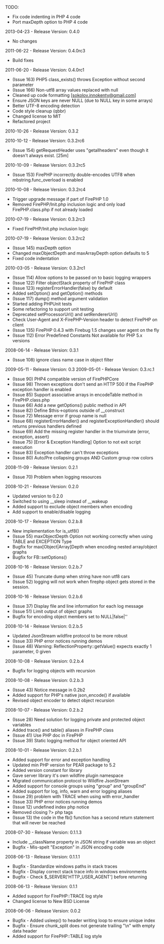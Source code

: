 
TODO:

  * Fix code indenting in PHP 4 code
  * Port maxDepth option to PHP 4 code

2013-04-23 - Release Version: 0.4.0

  * No changes

2011-06-22 - Release Version: 0.4.0rc3

  * Build fixes

2011-06-20 - Release Version: 0.4.0rc1

  * (Issue 163) PHP5 class_exists() throws Exception without second parameter
  * (Issue 166) Non-utf8 array values replaced with null
  * Cleaned up code formatting [sokolov.innokenty@gmail.com]
  * Ensure JSON keys are never NULL (due to NULL key in some arrays)
  * Better UTF-8 encoding detection
  * Code style cleanup (qbbr)
  * Changed license to MIT
  * Refactored project

2010-10-26 - Release Version: 0.3.2

2010-10-12 - Release Version: 0.3.2rc6

  * (Issue 154) getRequestHeader uses "getallheaders" even though it doesn't always exist. [25m]

2010-10-09 - Release Version: 0.3.2rc5

  * (Issue 153) FirePHP incorrectly double-encodes UTF8 when mbstring.func_overload is enabled

2010-10-08 - Release Version: 0.3.2rc4

  * Trigger upgrade message if part of FirePHP 1.0
  * Removed FirePHP/Init.php inclusion logic and only load FirePHP.class.php if not already loaded

2010-07-19 - Release Version: 0.3.2rc3

  * Fixed FirePHP/Init.php inclusion logic

2010-07-19 - Release Version: 0.3.2rc2

  * (Issue 145) maxDepth option
  * Changed maxObjectDepth and maxArrayDepth option defaults to 5
  * Fixed code indentation

2010-03-05 - Release Version: 0.3.2rc1

  * (Issue 114) Allow options to be passed on to basic logging wrappers
  * (Issue 122) Filter objectStack property of FirePHP class
  * (Issue 123) registerErrorHandler(false) by default
  * Added setOption() and getOption() methods
  * (Issue 117) dump() method argument validation
  * Started adding PHPUnit tests
  * Some refactoring to support unit testing
  * Deprecated setProcessorUrl() and setRendererUrl()
  * Check User-Agent and X-FirePHP-Version header to detect FirePHP on client
  * (Issue 135) FirePHP 0.4.3 with Firebug 1.5 changes user agent on the fly
  * (Issue 112) Error Predefined Constants Not available for PHP 5.x versions

2008-06-14 - Release Version: 0.3.1

  * (Issue 108) ignore class name case in object filter

2009-05-11 - Release Version: 0.3
2009-05-01 - Release Version: 0.3.rc.1

  * (Issue 90) PHP4 compatible version of FirePHPCore
  * (Issue 98) Thrown exceptions don't send an HTTP 500 if the FirePHP exception handler is enabled
  * (Issue 85) Support associative arrays in encodeTable method in FirePHP.class.php
  * (Issue 66) Add a new getOptions() public method in API
  * (Issue 82) Define $this->options outside of __construct
  * (Issue 72) Message error if group name is null
  * (Issue 68) registerErrorHandler() and registerExceptionHandler() should returns previous handlers defined
  * (Issue 69) Add the missing register handler in the triumvirate (error, exception, assert)
  * (Issue 75) [Error & Exception Handling] Option to not exit script execution
  * (Issue 83) Exception handler can't throw exceptions
  * (Issue 80) Auto/Pre collapsing groups AND Custom group row colors

2008-11-09 - Release Version: 0.2.1

  * (Issue 70) Problem when logging resources

2008-10-21 - Release Version: 0.2.0

  * Updated version to 0.2.0
  * Switched to using __sleep instead of __wakeup
  * Added support to exclude object members when encoding
  * Add support to enable/disable logging

2008-10-17 - Release Version: 0.2.b.8
  
  * New implementation for is_utf8()
  * (Issue 55) maxObjectDepth Option not working correctly when using TABLE and EXCEPTION Type
  * Bugfix for max[Object|Array]Depth when encoding nested array/object graphs
  * Bugfix for FB::setOptions()

2008-10-16 - Release Version: 0.2.b.7

  * (Issue 45) Truncate dump when string have non utf8 cars
  * (Issue 52) logging will not work when firephp object gets stored in the session.

2008-10-16 - Release Version: 0.2.b.6

  * (Issue 37) Display file and line information for each log message
  * (Issue 51) Limit output of object graphs
  * Bugfix for encoding object members set to NULL|false|''

2008-10-14 - Release Version: 0.2.b.5

  * Updated JsonStream wildfire protocol to be more robust
  * (Issue 33) PHP error notices running demos
  * (Issue 48) Warning: ReflectionProperty::getValue() expects exactly 1 parameter, 0 given

2008-10-08 - Release Version: 0.2.b.4

  * Bugfix for logging objects with recursion

2008-10-08 - Release Version: 0.2.b.3

  * (Issue 43) Notice message in 0.2b2
  * Added support for PHP's native json_encode() if available
  * Revised object encoder to detect object recursion

2008-10-07 - Release Version: 0.2.b.2

  * (Issue 28) Need solution for logging private and protected object variables
  * Added trace() and table() aliases in FirePHP class
  * (Issue 41) Use PHP doc in FirePHP
  * (Issue 39) Static logging method for object oriented API

2008-10-01 - Release Version: 0.2.b.1

  * Added support for error and exception handling
  * Updated min PHP version for PEAR package to 5.2
  * Added version constant for library
  * Gave server library it's own wildfire plugin namespace
  * Migrated communication protocol to Wildfire JsonStream
  * Added support for console groups using "group" and "groupEnd"
  * Added support for log, info, warn and error logging aliases
  * (Issue 29) problem with TRACE when using with error_handler
  * (Issue 33) PHP error notices running demos
  * (Issue 12) undefined index php notice
  * Removed closing ?> php tags
  * (Issue 13) the code in the fb() function has a second return statement that will never be reached

2008-07-30 - Release Version: 0.1.1.3

  * Include __className property in JSON string if variable was an object
  * Bugfix - Mis-spelt "Exception" in JSON encoding code

2008-06-13 - Release Version: 0.1.1.1

  * Bugfix - Standardize windows paths in stack traces
  * Bugfix - Display correct stack trace info in windows environments
  * Bugfix - Check $_SERVER['HTTP_USER_AGENT'] before returning

2008-06-13 - Release Version: 0.1.1

  * Added support for FirePHP::TRACE log style
  * Changed license to New BSD License

2008-06-06 - Release Version: 0.0.2

  * Bugfix - Added usleep() to header writing loop to ensure unique index
  * Bugfix - Ensure chunk_split does not generate trailing "\n" with empty data header
  * Added support for FirePHP::TABLE log style
